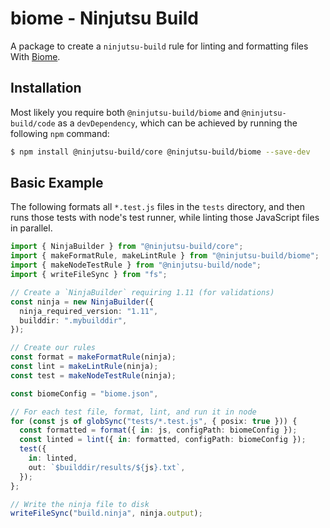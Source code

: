 # biome - Ninjutsu Build

A package to create a `ninjutsu-build` rule for linting and formatting files With
[Biome](https://biomejs.dev/).

## Installation

Most likely you require both `@ninjutsu-build/biome` and `@ninjutsu-build/code` as a
`devDependency`, which can be achieved by running the following `npm` command:

```bash
$ npm install @ninjutsu-build/core @ninjutsu-build/biome --save-dev
```

## Basic Example

The following formats all `*.test.js` files in the `tests` directory, and then
runs those tests with node's test runner, while linting those JavaScript files
in parallel.

```ts
import { NinjaBuilder } from "@ninjutsu-build/core";
import { makeFormatRule, makeLintRule } from "@ninjutsu-build/biome";
import { makeNodeTestRule } from "@ninjutsu-build/node";
import { writeFileSync } from "fs";

// Create a `NinjaBuilder` requiring 1.11 (for validations)
const ninja = new NinjaBuilder({
  ninja_required_version: "1.11",
  builddir: ".mybuilddir",
});

// Create our rules
const format = makeFormatRule(ninja);
const lint = makeLintRule(ninja);
const test = makeNodeTestRule(ninja);

const biomeConfig = "biome.json",

// For each test file, format, lint, and run it in node
for (const js of globSync("tests/*.test.js", { posix: true })) {
  const formatted = format({ in: js, configPath: biomeConfig });
  const linted = lint({ in: formatted, configPath: biomeConfig });
  test({
    in: linted,
    out: `$builddir/results/${js}.txt`,
  });
};

// Write the ninja file to disk
writeFileSync("build.ninja", ninja.output);
```
